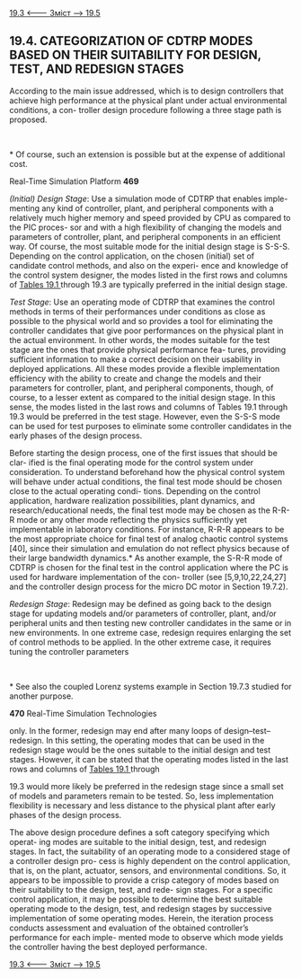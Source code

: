 [19.3 <--- ](19_3.md) [   Зміст   ](README.md) [--> 19.5](19_5.md)

## 19.4. CATEGORIZATION OF CDTRP MODES BASED ON THEIR SUITABILITY FOR DESIGN, TEST, AND REDESIGN STAGES

According to the main issue addressed, which is to design controllers that achieve high performance at the physical plant under actual environmental conditions, a con- troller design procedure following a three stage path is proposed.

​     

\* Of course, such an extension is possible but at the expense of additional cost.



Real-Time Simulation Platform                                  **469**

 

*(Initial) Design Stage*: Use a simulation mode of CDTRP that enables imple- menting any kind of controller, plant, and peripheral components with a relatively much higher memory and speed provided by CPU as compared to the PIC proces- sor and with a high flexibility of changing the models and parameters of controller, plant, and peripheral components in an efficient way. Of course, the most suitable mode for the initial design stage is S-S-S. Depending on the control application, on the chosen (initial) set of candidate control methods, and also on the experi- ence and knowledge of the control system designer, the modes listed in the first rows and columns of [Tables 19.1 ](#_bookmark101)through 19.3 are typically preferred in the initial design stage.

*Test Stage*: Use an operating mode of CDTRP that examines the control methods in terms of their performances under conditions as close as possible to the physical world and so provides a tool for eliminating the controller candidates that give poor performances on the physical plant in the actual environment. In other words, the modes suitable for the test stage are the ones that provide physical performance fea- tures, providing sufficient information to make a correct decision on their usability in deployed applications. All these modes provide a flexible implementation efficiency with the ability to create and change the models and their parameters for controller, plant, and peripheral components, though, of course, to a lesser extent as compared to the initial design stage. In this sense, the modes listed in the last rows and columns of Tables 19.1 through 19.3 would be preferred in the test stage. However, even the S-S-S mode can be used for test purposes to eliminate some controller candidates in the early phases of the design process.

Before starting the design process, one of the first issues that should be clar- ified is the final operating mode for the control system under consideration. To understand beforehand how the physical control system will behave under actual conditions, the final test mode should be chosen close to the actual operating condi- tions. Depending on the control application, hardware realization possibilities, plant dynamics, and research/educational needs, the final test mode may be chosen as the R-R-R mode or any other mode reflecting the physics sufficiently yet implementable in laboratory conditions. For instance, R-R-R appears to be the most appropriate choice for final test of analog chaotic control systems [40], since their simulation and emulation do not reflect physics because of their large bandwidth dynamics.* As another example, the S-R-R mode of CDTRP is chosen for the final test in the control application where the PC is used for hardware implementation of the con- troller (see [5,9,10,22,24,27] and the controller design process for the micro DC motor in Section 19.7.2).

*Redesign Stage*: Redesign may be defined as going back to the design stage for updating models and/or parameters of controller, plant, and/or peripheral units and then testing new controller candidates in the same or in new environments. In one extreme case, redesign requires enlarging the set of control methods to be applied. In the other extreme case, it requires tuning the controller parameters

 

 

​     

\* See also the coupled Lorenz systems example in Section 19.7.3 studied for another purpose.



**470**                                       Real-Time Simulation Technologies

 

only. In the former, redesign may end after many loops of design–test–redesign. In this setting, the operating modes that can be used in the redesign stage would be the ones suitable to the initial design and test stages. However, it can be stated that the operating modes listed in the last rows and columns of [Tables 19.1 ](#_bookmark101)through

19.3 would more likely be preferred in the redesign stage since a small set of models and parameters remain to be tested. So, less implementation flexibility is necessary and less distance to the physical plant after early phases of the design process.

The above design procedure defines a soft category specifying which operat- ing modes are suitable to the initial design, test, and redesign stages. In fact, the suitability of an operating mode to a considered stage of a controller design pro- cess is highly dependent on the control application, that is, on the plant, actuator, sensors, and environmental conditions. So, it appears to be impossible to provide a crisp category of modes based on their suitability to the design, test, and rede- sign stages. For a specific control application, it may be possible to determine the best suitable operating mode to the design, test, and redesign stages by successive implementation of some operating modes. Herein, the iteration process conducts assessment and evaluation of the obtained controller’s performance for each imple- mented mode to observe which mode yields the controller having the best deployed performance.

[19.3 <--- ](19_3.md) [   Зміст   ](README.md) [--> 19.5](19_5.md)